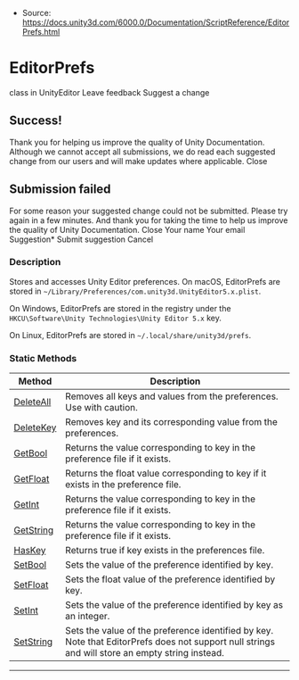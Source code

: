 * Source: https://docs.unity3d.com/6000.0/Documentation/ScriptReference/EditorPrefs.html

# EditorPrefs
class in UnityEditor
Leave feedback
Suggest a change
## Success!
Thank you for helping us improve the quality of Unity Documentation. Although we cannot accept all submissions, we do read each suggested change from our users and will make updates where applicable.
Close
## Submission failed
For some reason your suggested change could not be submitted. Please <a>try again</a> in a few minutes. And thank you for taking the time to help us improve the quality of Unity Documentation.
Close
Your name Your email Suggestion* Submit suggestion
Cancel
### Description
Stores and accesses Unity Editor preferences.
On macOS, EditorPrefs are stored in `~/Library/Preferences/com.unity3d.UnityEditor5.x.plist`.  
  
On Windows, EditorPrefs are stored in the registry under the `HKCU\Software\Unity Technologies\Unity Editor 5.x` key.  
  
On Linux, EditorPrefs are stored in `~/.local/share/unity3d/prefs`. 
### Static Methods
Method | Description  
---|---  
[DeleteAll](https://docs.unity3d.com/6000.0/Documentation/ScriptReference/EditorPrefs.DeleteAll.html) | Removes all keys and values from the preferences. Use with caution.  
[DeleteKey](https://docs.unity3d.com/6000.0/Documentation/ScriptReference/EditorPrefs.DeleteKey.html) | Removes key and its corresponding value from the preferences.  
[GetBool](https://docs.unity3d.com/6000.0/Documentation/ScriptReference/EditorPrefs.GetBool.html) | Returns the value corresponding to key in the preference file if it exists.  
[GetFloat](https://docs.unity3d.com/6000.0/Documentation/ScriptReference/EditorPrefs.GetFloat.html) | Returns the float value corresponding to key if it exists in the preference file.  
[GetInt](https://docs.unity3d.com/6000.0/Documentation/ScriptReference/EditorPrefs.GetInt.html) | Returns the value corresponding to key in the preference file if it exists.  
[GetString](https://docs.unity3d.com/6000.0/Documentation/ScriptReference/EditorPrefs.GetString.html) | Returns the value corresponding to key in the preference file if it exists.  
[HasKey](https://docs.unity3d.com/6000.0/Documentation/ScriptReference/EditorPrefs.HasKey.html) | Returns true if key exists in the preferences file.  
[SetBool](https://docs.unity3d.com/6000.0/Documentation/ScriptReference/EditorPrefs.SetBool.html) | Sets the value of the preference identified by key.  
[SetFloat](https://docs.unity3d.com/6000.0/Documentation/ScriptReference/EditorPrefs.SetFloat.html) | Sets the float value of the preference identified by key.  
[SetInt](https://docs.unity3d.com/6000.0/Documentation/ScriptReference/EditorPrefs.SetInt.html) | Sets the value of the preference identified by key as an integer.  
[SetString](https://docs.unity3d.com/6000.0/Documentation/ScriptReference/EditorPrefs.SetString.html) | Sets the value of the preference identified by key. Note that EditorPrefs does not support null strings and will store an empty string instead.  
* * *
